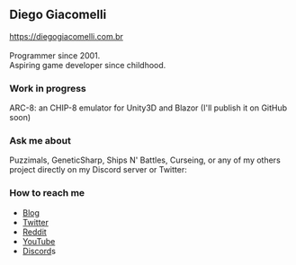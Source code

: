 ## Diego Giacomelli
https://diegogiacomelli.com.br
<br><br>
Programmer since 2001. <br>
Aspiring game developer since childhood. 

### Work in progress
ARC-8: an CHIP-8 emulator for Unity3D and Blazor (I'll publish it on GitHub soon)

### Ask me about
Puzzimals, GeneticSharp, Ships N' Battles, Curseing, or any of my others project directly on my Discord server or Twitter:

### How to reach me
* [Blog](https://diegogiacomelli.com.br)
* [Twitter](https://twitter.com/ogiacomelli)
* [Reddit](https://www.reddit.com/user/ogiacomelli)
* [YouTube](https://youtube.com/user/dmgiacomelli)
* [Discord](https://discord.com/channels/748716444715319358/748716446296571906)s
